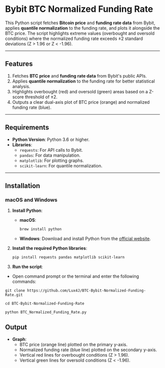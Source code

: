 # Bybit BTC Normalized Funding Rate

This Python script fetches **Bitcoin price** and **funding rate data** from Bybit, applies **quantile normalization** to the funding rate, and plots it alongside the BTC price. The script highlights extreme values (overbought and oversold conditions) where the normalized funding rate exceeds ±2 standard deviations (Z > 1.96 or Z < -1.96).

---

## **Features**
1. Fetches **BTC price** and **funding rate data** from Bybit's public APIs.
2. Applies **quantile normalization** to the funding rate for better statistical analysis.
3. Highlights overbought (red) and oversold (green) areas based on a Z-score threshold of ±2.
4. Outputs a clear dual-axis plot of BTC price (orange) and normalized funding rate (blue).

---

## **Requirements**
- **Python Version**: Python 3.6 or higher.
- **Libraries**:
  - `requests`: For API calls to Bybit.
  - `pandas`: For data manipulation.
  - `matplotlib`: For plotting graphs.
  - `scikit-learn`: For quantile normalization.

---

## **Installation**

### **macOS and Windows**
1. **Install Python**:
   - **macOS**:
     ```bash
     brew install python
     ```
   - **Windows**:
     Download and install Python from the [official website](https://www.python.org/).

2. **Install the required Python libraries**:
   ```bash
   pip install requests pandas matplotlib scikit-learn
   ```

3. **Run the script**:
- Open command prompt or the terminal and enter the following commands:
```
git clone https://github.com/Lux4J/BTC-Bybit-Normalized-Funding-Rate.git

cd BTC-Bybit-Normalized-Funding-Rate

python BTC_Normalized_Funding_Rate.py
```
## **Output**

- **Graph**:
  - BTC price (orange line) plotted on the primary y-axis.
  - Normalized funding rate (blue line) plotted on the secondary y-axis.
  - Vertical red lines for overbought conditions (Z > 1.96).
  - Vertical green lines for oversold conditions (Z < -1.96).
